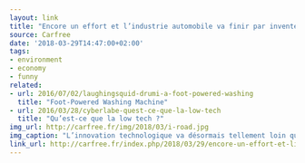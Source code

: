 ```yaml
---
layout: link
title: "Encore un effort et l’industrie automobile va finir par inventer le vélo"
source: Carfree
date: '2018-03-29T14:47:00+02:00'
tags:
- environment
- economy
- funny
related:
- url: 2016/07/02/laughingsquid-drumi-a-foot-powered-washing
  title: "Foot-Powered Washing Machine"
- url: 2016/03/28/cyberlabe-quest-ce-que-la-low-tech
  title: "Qu’est-ce que la low tech ?"
img_url: http://carfree.fr/img/2018/03/i-road.jpg
img_caption: "L’innovation technologique va désormais tellement loin que l’industrie automobile est à deux doigts de découvrir le vélo."
link_url: http://carfree.fr/index.php/2018/03/29/encore-un-effort-et-lindustrie-automobile-va-finir-par-inventer-le-velo/
---
```

